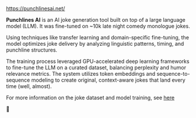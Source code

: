 https://punchlinesai.net/

**Punchlines AI** is an AI joke generation tool built on top of a large language model (LLM). It was fine-tuned on ~10k late night comedy monologue jokes. 

Using techniques like transfer learning and domain-specific fine-tuning, the model optimizes joke delivery by analyzing linguistic patterns, timing, and punchline structures.

The training process leveraged GPU-accelerated deep learning frameworks to fine-tune the LLM on a curated dataset, balancing perplexity and humor relevance metrics. The system utilizes token embeddings and sequence-to-sequence modeling to create original, context-aware jokes that land every time (well, almost).

For more information on the joke dataset and model training, see [here](https://punchlinesai.net/)

🤖
